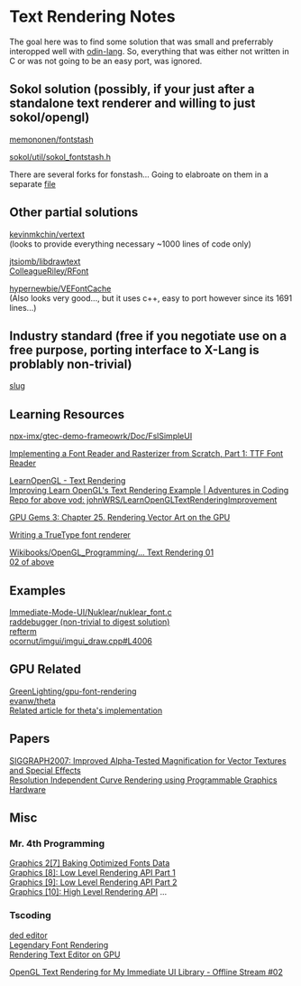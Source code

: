 # Text Rendering Notes

The goal here was to find some solution that was small and preferrably interopped well with [odin-lang](https://odin-lang.org).
So, everything that was either not written in C or was not going to be an easy port, was ignored.

## Sokol solution (possibly, if your just after a standalone text renderer and willing to just sokol/opengl)

[memononen/fontstash](https://github.com/memononen/fontstash)

[sokol/util/sokol_fontstash.h](https://github.com/floooh/sokol/blob/master/util/sokol_fontstash.h)

There are several forks for fonstash... Going to elabroate on them in a separate [file](fontstash_forks.md)

## Other partial solutions

[kevinmkchin/vertext](https://github.com/kevinmkchin/vertext)  
(looks to provide everything necessary ~1000 lines of code only)

[jtsiomb/libdrawtext](https://github.com/jtsiomb/libdrawtext)  
[ColleagueRiley/RFont](https://github.com/ColleagueRiley/RFont)

[hypernewbie/VEFontCache](https://github.com/hypernewbie/VEFontCache)  
(Also looks very good..., but it uses c++, easy to port however since its 1691 lines...)


## Industry standard (free if you negotiate use on a free purpose, porting interface to X-Lang is problably non-trivial)

[slug](https://sluglibrary.com)

## Learning Resources

[npx-imx/gtec-demo-frameowrk/Doc/FslSimpleUI](https://github.com/nxp-imx/gtec-demo-framework/blob/master/Doc/FslSimpleUI.md)

[Implementing a Font Reader and Rasterizer from Scratch, Part 1: TTF Font Reader](https://handmade.network/forums/articles/t/7330-implementing_a_font_reader_and_rasterizer_from_scratch%252C_part_1__ttf_font_reader)

[LearnOpenGL - Text Rendering](https://learnopengl.com/In-Practice/Text-Rendering)  
[Improving Learn OpenGL's Text Rendering Example | Adventures in Coding](https://youtu.be/S0PyZKX4lyI)  
[Repo for above vod: johnWRS/LearnOpenGLTextRenderingImprovement](https://github.com/johnWRS/LearnOpenGLTextRenderingImprovement)

[GPU Gems 3: Chapter 25. Rendering Vector Art on the GPU](https://developer.nvidia.com/gpugems/gpugems3/part-iv-image-effects/chapter-25-rendering-vector-art-gpu)

[Writing a TrueType font renderer](https://axleos.com/writing-a-truetype-font-renderer/)

[Wikibooks/OpenGL_Programming/... Text Rendering 01](https://en.wikibooks.org/wiki/OpenGL_Programming/Modern_OpenGL_Tutorial_Text_Rendering_01)  
[02 of above](https://en.wikibooks.org/wiki/OpenGL_Programming/Modern_OpenGL_Tutorial_Text_Rendering_02)

## Examples

[Immediate-Mode-UI/Nuklear/nuklear_font.c](https://github.com/Immediate-Mode-UI/Nuklear/blob/master/src/nuklear_font.c)  
[raddebugger (non-trivial to digest solution)](https://github.com/Ed94/raddebugger)  
[refterm](https://www.youtube.com/playlist?list=PLEMXAbCVnmY6zCgpCFlgggRkrp0tpWfrn)  
[ocornut/imgui/imgui_draw.cpp#L4006](https://github.com/ocornut/imgui/blob/master/imgui_draw.cpp#L4006)

## GPU Related

[GreenLighting/gpu-font-rendering](https://github.com/GreenLightning/gpu-font-rendering)  
[evanw/theta](https://github.com/evanw/theta)  
[Related article for theta's implementation](https://medium.com/@evanwallace/easy-scalable-text-rendering-on-the-gpu-c3f4d782c5ac)

## Papers

[SIGGRAPH2007: Improved Alpha-Tested Magnification for Vector Textures and Special Effects](https://steamcdn-a.akamaihd.net/apps/valve/2007/SIGGRAPH2007_AlphaTestedMagnification.pdf)  
[Resolution Independent Curve Rendering using Programmable Graphics Hardware](https://www.microsoft.com/en-us/research/wp-content/uploads/2005/01/p1000-loop.pdf)

## Misc

### Mr. 4th Programming

[Graphics 2[7] Baking Optimized Fonts Data](https://youtu.be/PQ-wJVjR4MU?list=PLT6InxK-XQvPYA_HLUozeyPGTjwcvYsBj)  
[Graphics [8]: Low Level Rendering API Part 1](https://youtu.be/C8gm9l4OJ9o?list=PLT6InxK-XQvPYA_HLUozeyPGTjwcvYsBj)  
[Graphics [9]: Low Level Rendering API Part 2](https://youtu.be/Na7pKMupsew?list=PLT6InxK-XQvPYA_HLUozeyPGTjwcvYsBj)  
[Graphics [10]: High Level Rendering API](https://youtu.be/jDUTWPEFvY0?list=PLT6InxK-XQvPYA_HLUozeyPGTjwcvYsBj)
...

### Tscoding

[ded editor](https://github.com/tsoding/ded)  
[Legendary Font Rendering](https://youtu.be/_t3mtjoHuoQ)  
[Rendering Text Editor on GPU](https://youtu.be/srV_l795O_s)  

[OpenGL Text Rendering for My Immediate UI Library - Offline Stream #02](https://youtu.be/mq3UXqPmBE8)
